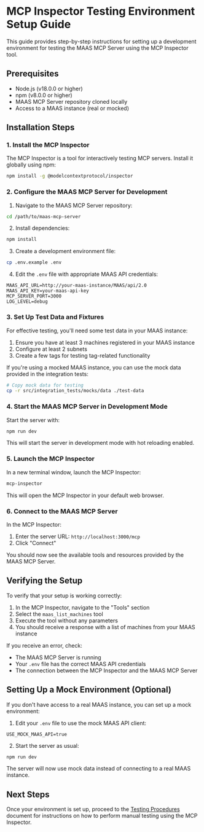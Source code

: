 # MCP Inspector Testing Environment Setup Guide

This guide provides step-by-step instructions for setting up a development environment for testing the MAAS MCP Server using the MCP Inspector tool.

## Prerequisites

- Node.js (v18.0.0 or higher)
- npm (v8.0.0 or higher)
- MAAS MCP Server repository cloned locally
- Access to a MAAS instance (real or mocked)

## Installation Steps

### 1. Install the MCP Inspector

The MCP Inspector is a tool for interactively testing MCP servers. Install it globally using npm:

```bash
npm install -g @modelcontextprotocol/inspector
```

### 2. Configure the MAAS MCP Server for Development

1. Navigate to the MAAS MCP Server repository:

```bash
cd /path/to/maas-mcp-server
```

2. Install dependencies:

```bash
npm install
```

3. Create a development environment file:

```bash
cp .env.example .env
```

4. Edit the `.env` file with appropriate MAAS API credentials:

```
MAAS_API_URL=http://your-maas-instance/MAAS/api/2.0
MAAS_API_KEY=your-maas-api-key
MCP_SERVER_PORT=3000
LOG_LEVEL=debug
```

### 3. Set Up Test Data and Fixtures

For effective testing, you'll need some test data in your MAAS instance:

1. Ensure you have at least 3 machines registered in your MAAS instance
2. Configure at least 2 subnets
3. Create a few tags for testing tag-related functionality

If you're using a mocked MAAS instance, you can use the mock data provided in the integration tests:

```bash
# Copy mock data for testing
cp -r src/integration_tests/mocks/data ./test-data
```

### 4. Start the MAAS MCP Server in Development Mode

Start the server with:

```bash
npm run dev
```

This will start the server in development mode with hot reloading enabled.

### 5. Launch the MCP Inspector

In a new terminal window, launch the MCP Inspector:

```bash
mcp-inspector
```

This will open the MCP Inspector in your default web browser.

### 6. Connect to the MAAS MCP Server

In the MCP Inspector:

1. Enter the server URL: `http://localhost:3000/mcp`
2. Click "Connect"

You should now see the available tools and resources provided by the MAAS MCP Server.

## Verifying the Setup

To verify that your setup is working correctly:

1. In the MCP Inspector, navigate to the "Tools" section
2. Select the `maas_list_machines` tool
3. Execute the tool without any parameters
4. You should receive a response with a list of machines from your MAAS instance

If you receive an error, check:
- The MAAS MCP Server is running
- Your `.env` file has the correct MAAS API credentials
- The connection between the MCP Inspector and the MAAS MCP Server

## Setting Up a Mock Environment (Optional)

If you don't have access to a real MAAS instance, you can set up a mock environment:

1. Edit your `.env` file to use the mock MAAS API client:

```
USE_MOCK_MAAS_API=true
```

2. Start the server as usual:

```bash
npm run dev
```

The server will now use mock data instead of connecting to a real MAAS instance.

## Next Steps

Once your environment is set up, proceed to the [Testing Procedures](testing_procedures.md) document for instructions on how to perform manual testing using the MCP Inspector.